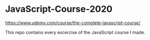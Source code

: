 # JavaScript-Course-2020
https://www.udemy.com/course/the-complete-javascript-course/

This repo contains every excercise of the JavaScript course I made.
